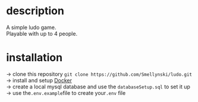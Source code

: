 # description

A simple ludo game. </br>
Playable with up to 4 people.

# installation

-> clone this repository `git clone https://github.com/Smellynski/ludo.git` </br>
-> install and setup [Docker](https://www.docker.com/) </br>
-> create a local mysql database and use the `databaseSetup.sql` to set it up</br>
-> use the`.env.example`file to create your`.env` file
